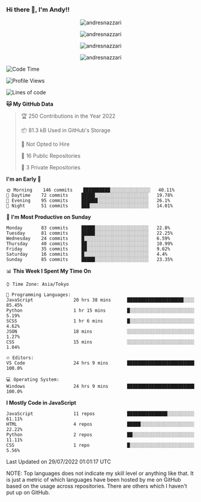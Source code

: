 ### Hi there 👋, I'm Andy!!

<p align="center" >
  <img src="https://github-profile-trophy.vercel.app/?username=AndresNazzari&theme=dracula&column=-1" alt="andresnazzari"/>
</p>

<p align="center">
  <img  src="https://github-readme-stats.vercel.app/api?username=AndresNazzari&count_private=true&show_icons=true&theme=dracula" alt="andresnazzari"/>
</p>
<p align="center">
  <img  src="https://github-readme-stats.vercel.app/api/top-langs/?username=AndresNazzari&layout=compact" alt="andresnazzari"/>
</p>
<p align="center" >
  <img src="https://github-readme-stats.vercel.app/api/wakatime?username=AndresNazzari" alt="andresnazzari"/>
</p>

<!--START_SECTION:waka-->
![Code Time](http://img.shields.io/badge/Code%20Time-0%20secs-blue)

![Profile Views](http://img.shields.io/badge/Profile%20Views-17-blue)

![Lines of code](https://img.shields.io/badge/From%20Hello%20World%20I%27ve%20Written-291%20Thousand%20lines%20of%20code-blue)

**🐱 My GitHub Data** 

> 🏆 250 Contributions in the Year 2022
 > 
> 📦 81.3 kB Used in GitHub's Storage 
 > 
> 🚫 Not Opted to Hire
 > 
> 📜 16 Public Repositories 
 > 
> 🔑 3 Private Repositories  
 > 
**I'm an Early 🐤** 

```text
🌞 Morning    146 commits    ██████████░░░░░░░░░░░░░░░   40.11% 
🌆 Daytime    72 commits     █████░░░░░░░░░░░░░░░░░░░░   19.78% 
🌃 Evening    95 commits     ██████░░░░░░░░░░░░░░░░░░░   26.1% 
🌙 Night      51 commits     ███░░░░░░░░░░░░░░░░░░░░░░   14.01%

```
📅 **I'm Most Productive on Sunday** 

```text
Monday       83 commits     █████░░░░░░░░░░░░░░░░░░░░   22.8% 
Tuesday      81 commits     █████░░░░░░░░░░░░░░░░░░░░   22.25% 
Wednesday    24 commits     █░░░░░░░░░░░░░░░░░░░░░░░░   6.59% 
Thursday     40 commits     ██░░░░░░░░░░░░░░░░░░░░░░░   10.99% 
Friday       35 commits     ██░░░░░░░░░░░░░░░░░░░░░░░   9.62% 
Saturday     16 commits     █░░░░░░░░░░░░░░░░░░░░░░░░   4.4% 
Sunday       85 commits     █████░░░░░░░░░░░░░░░░░░░░   23.35%

```


📊 **This Week I Spent My Time On** 

```text
⌚︎ Time Zone: Asia/Tokyo

💬 Programming Languages: 
JavaScript               20 hrs 38 mins      █████████████████████░░░░   85.45% 
Python                   1 hr 15 mins        █░░░░░░░░░░░░░░░░░░░░░░░░   5.19% 
SCSS                     1 hr 6 mins         █░░░░░░░░░░░░░░░░░░░░░░░░   4.62% 
JSON                     18 mins             ░░░░░░░░░░░░░░░░░░░░░░░░░   1.27% 
CSS                      15 mins             ░░░░░░░░░░░░░░░░░░░░░░░░░   1.04%

🔥 Editors: 
VS Code                  24 hrs 9 mins       █████████████████████████   100.0%

💻 Operating System: 
Windows                  24 hrs 9 mins       █████████████████████████   100.0%

```

**I Mostly Code in JavaScript** 

```text
JavaScript               11 repos            ███████████████░░░░░░░░░░   61.11% 
HTML                     4 repos             █████░░░░░░░░░░░░░░░░░░░░   22.22% 
Python                   2 repos             ██░░░░░░░░░░░░░░░░░░░░░░░   11.11% 
CSS                      1 repo              █░░░░░░░░░░░░░░░░░░░░░░░░   5.56%

```



 Last Updated on 29/07/2022 01:01:17 UTC
<!--END_SECTION:waka-->

NOTE: Top languages does not indicate my skill level or anything like that. It is just a metric of which languages have been hosted by me on GitHub based on the usage across repositories. There are others which I haven't put up on GitHub.

<!-- Here are some ideas to get you started:

-   🔭 I’m currently working on ...
-   🌱 I’m currently learning ...
-   👯 I’m looking to collaborate on ...
-   🤔 I’m looking for help with ...
-   💬 Ask me about ...
-   📫 How to reach me: ...
-   😄 Pronouns: ...
-   ⚡ Fun fact: ... -->

